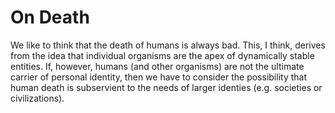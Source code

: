 # On Death

We like to think that the death of humans is always bad.
This, I think, derives from the idea that individual organisms are the apex of dynamically stable entities.
If, however, humans (and other organisms) are not the ultimate carrier of personal identity, then we have to consider the possibility that human death is subservient to the needs of larger identies (e.g. societies or civilizations).